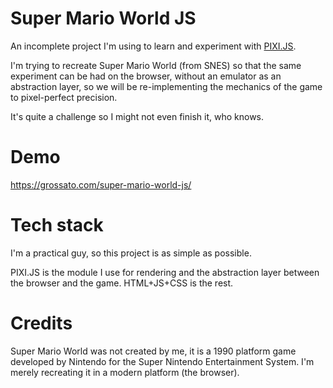 # Super Mario World JS

An incomplete project I'm using to learn and experiment with [PIXI.JS](https://github.com/pixijs).

I'm trying to recreate Super Mario World (from SNES) so that the same experiment can be had on the browser, without an emulator as an abstraction layer, so we will be re-implementing the mechanics of the game to pixel-perfect precision.

It's quite a challenge so I might not even finish it, who knows.

# Demo

https://grossato.com/super-mario-world-js/

# Tech stack

I'm a practical guy, so this project is as simple as possible.

PIXI.JS is the module I use for rendering and the abstraction layer between the browser and the game. HTML+JS+CSS is the rest.

# Credits

Super Mario World was not created by me, it is a 1990 platform game developed by Nintendo for the Super Nintendo Entertainment System. I'm merely recreating it in a modern platform (the browser).
